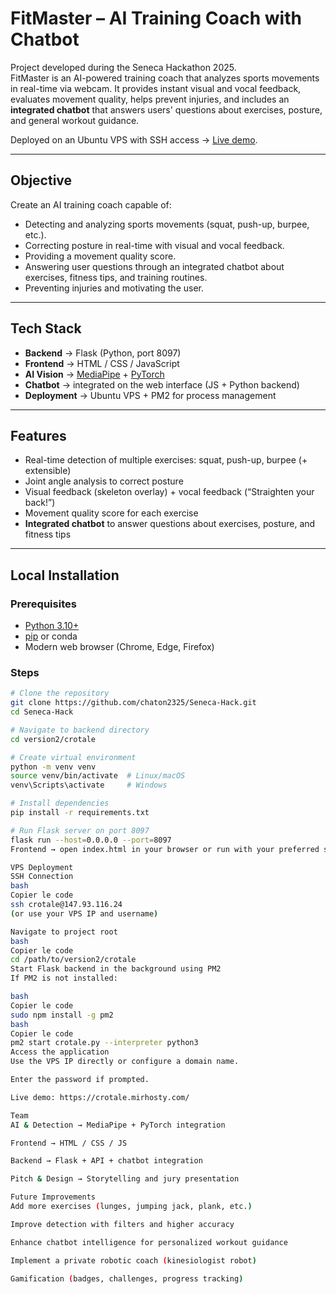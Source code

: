 # FitMaster – AI Training Coach with Chatbot

Project developed during the Seneca Hackathon 2025.  
FitMaster is an AI-powered training coach that analyzes sports movements in real-time via webcam. It provides instant visual and vocal feedback, evaluates movement quality, helps prevent injuries, and includes an **integrated chatbot** that answers users' questions about exercises, posture, and general workout guidance.  

Deployed on an Ubuntu VPS with SSH access → [Live demo](https://crotale.mirhosty.com/).

---

## Objective

Create an AI training coach capable of:  
- Detecting and analyzing sports movements (squat, push-up, burpee, etc.).  
- Correcting posture in real-time with visual and vocal feedback.  
- Providing a movement quality score.  
- Answering user questions through an integrated chatbot about exercises, fitness tips, and training routines.  
- Preventing injuries and motivating the user.  

---

## Tech Stack

- **Backend** → Flask (Python, port 8097)  
- **Frontend** → HTML / CSS / JavaScript  
- **AI Vision** → [MediaPipe](https://developers.google.com/mediapipe) + [PyTorch](https://pytorch.org/)  
- **Chatbot** → integrated on the web interface (JS + Python backend)  
- **Deployment** → Ubuntu VPS + PM2 for process management  

---

## Features

- Real-time detection of multiple exercises: squat, push-up, burpee (+ extensible)  
- Joint angle analysis to correct posture  
- Visual feedback (skeleton overlay) + vocal feedback (“Straighten your back!”)  
- Movement quality score for each exercise  
- **Integrated chatbot** to answer questions about exercises, posture, and fitness tips  

---

## Local Installation

### Prerequisites
- [Python 3.10+](https://www.python.org/downloads/)  
- [pip](https://pip.pypa.io/en/stable/) or conda  
- Modern web browser (Chrome, Edge, Firefox)  

### Steps
```bash
# Clone the repository
git clone https://github.com/chaton2325/Seneca-Hack.git
cd Seneca-Hack

# Navigate to backend directory
cd version2/crotale

# Create virtual environment
python -m venv venv
source venv/bin/activate  # Linux/macOS
venv\Scripts\activate     # Windows

# Install dependencies
pip install -r requirements.txt

# Run Flask server on port 8097
flask run --host=0.0.0.0 --port=8097
Frontend → open index.html in your browser or run with your preferred server.

VPS Deployment
SSH Connection
bash
Copier le code
ssh crotale@147.93.116.24
(or use your VPS IP and username)

Navigate to project root
bash
Copier le code
cd /path/to/version2/crotale
Start Flask backend in the background using PM2
If PM2 is not installed:

bash
Copier le code
sudo npm install -g pm2
bash
Copier le code
pm2 start crotale.py --interpreter python3
Access the application
Use the VPS IP directly or configure a domain name.

Enter the password if prompted.

Live demo: https://crotale.mirhosty.com/

Team
AI & Detection → MediaPipe + PyTorch integration

Frontend → HTML / CSS / JS

Backend → Flask + API + chatbot integration

Pitch & Design → Storytelling and jury presentation

Future Improvements
Add more exercises (lunges, jumping jack, plank, etc.)

Improve detection with filters and higher accuracy

Enhance chatbot intelligence for personalized workout guidance

Implement a private robotic coach (kinesiologist robot)

Gamification (badges, challenges, progress tracking)
